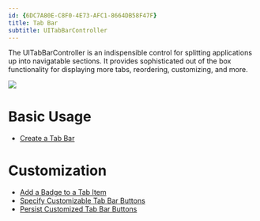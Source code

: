 ```yaml
---
id: {6DC7A80E-C8F0-4E73-AFC1-8664DB58F47F}  
title: Tab Bar  
subtitle: UITabBarController  
---
```


The UITabBarController is an indispensible control for splitting applications
up into navigatable sections. It provides sophisticated out of the box
functionality for displaying more tabs, reordering, customizing, and more.

 [ ![](Images/10.png)](Images/10.png)

 <a name="Basic_Usage" class="injected"></a>


# Basic Usage

-   [Create a Tab Bar](/recipes/ios/content_controls/tab_bar/create_a_tab_bar) 


 <a name="Customization" class="injected"></a>


# Customization

-   [Add a Badge to a Tab Item](/recipes/ios/content_controls/tab_bar/add_a_badge_to_a_tab_item) 
-   [Specify Customizable Tab Bar Buttons](/recipes/ios/content_controls/tab_bar/specify_customizable_tab_bar_buttons) 
-   [Persist Customized Tab Bar Buttons](/recipes/ios/content_controls/tab_bar/persist_customized_tab_bar_buttons)